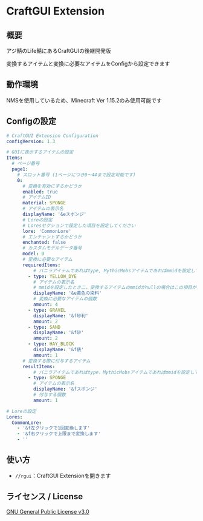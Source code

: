 # CraftGUI Extension

## 概要
アジ鯖のLife鯖にあるCraftGUIの後継開発版

変換するアイテムと変換に必要なアイテムをConfigから設定できます

## 動作環境
NMSを使用しているため、Minecraft Ver 1.15.2のみ使用可能です

## Configの設定
```yaml
# CraftGUI Extension Configuration
configVersion: 1.3

# GUIに表示するアイテムの設定
Items:
  # ページ番号
  page1:
    # スロット番号 (1ページにつき0～44まで設定可能です)
    0:
      # 変換を有効にするかどうか
      enabled: true
      # アイテムID
      material: SPONGE
      # アイテムの表示名
      displayName: '&eスポンジ'
      # Loreの設定
      # Loresセクションで設定した項目を設定してください
      lore: 'CommonLore'
      # エンチャントするかどうか
      enchanted: false
      # カスタムモデルデータ番号
      model: 0
      # 変換に必要なアイテム
      requiredItems:
          # バニラアイテムであればtype, MythicMobsアイテムであればmmidを設定してください
        - type: YELLOW_DYE
          # アイテムの表示名
          # mmidを設定したとき二，変換するアイテムのmmidがnullの場合はこの項目が使用されます
          displayName: '&e黄色の染料'
          # 変換に必要なアイテムの個数
          amount: 4
        - type: GRAVEL
          displayName: '&f砂利'
          amount: 2
        - type: SAND
          displayName: '&f砂'
          amount: 2
        - type: HAY_BLOCK
          displayName: '&f俵'
          amount: 1
      # 変換する際に付与するアイテム
      resultItems:
          # バニラアイテムであればtype，MythicMobsアイテムであればmmidを設定してください
        - type: SPONGE
          # アイテムの表示名
          displayName: '&fスポンジ'
          # 付与する個数
          amount: 1

# Loreの設定
Lores:
  CommonLore:
    - '&f左クリックで1回変換します'
    - '&f右クリックで上限まで変換します'
    - ''
```

## 使い方
- `//rgui`：CraftGUI Extensionを開きます

## ライセンス / License
[GNU General Public License v3.0](LICENSE)

